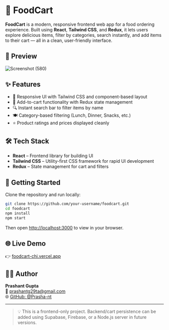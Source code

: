 
# 🍕 FoodCart

**FoodCart** is a modern, responsive frontend web app for a food ordering experience. Built using **React**, **Tailwind CSS**, and **Redux**, it lets users explore delicious items, filter by categories, search instantly, and add items to their cart — all in a clean, user-friendly interface.

## 📸 Preview

![Screenshot (580)](https://github.com/user-attachments/assets/b3ba7bff-e1a8-459d-a91a-502ef949505e)


## ✨ Features

- 🎨 Responsive UI with Tailwind CSS and component-based layout
- 🛒 Add-to-cart functionality with Redux state management
- 🔍 Instant search bar to filter items by name
- 🍽️ Category-based filtering (Lunch, Dinner, Snacks, etc.)
- ⭐ Product ratings and prices displayed cleanly

## 🛠️ Tech Stack

- **React** – Frontend library for building UI
- **Tailwind CSS** – Utility-first CSS framework for rapid UI development
- **Redux** – State management for cart and filters

## 🚀 Getting Started

Clone the repository and run locally:

```bash
git clone https://github.com/your-username/foodcart.git
cd foodcart
npm install
npm start
```

Then open [http://localhost:3000](http://localhost:3000) to view in your browser.

## 🌐 Live Demo

👉 [foodcart-chi.vercel.app](https://foodcart-chi.vercel.app/)


## 🙋‍♂️ Author

**Prashant Gupta**  
📧 [prashantg29ta@gmail.com](mailto:prashantg29ta@gmail.com)  
🌐 [GitHub: @Prasha-nt](https://github.com/Prasha-nt)

---

> 💡 This is a frontend-only project. Backend/cart persistence can be added using Supabase, Firebase, or a Node.js server in future versions.
